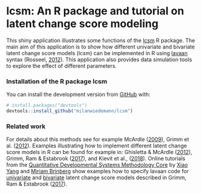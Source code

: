 # lcsm: An R package and tutorial on latent change score modeling

This shiny application illustrates some functions of the [lcsm](https://github.com/milanwiedemann/lcsm) R package.
The main aim of this application is to show how different univariate and bivariate latent change score models (lcsm) can be implemented in R using [lavaan](http://lavaan.ugent.be/) syntax (Rosseel,
[2012](http://www.jstatsoft.org/v48/i02/)).
This application also provides data simulation tools to explore the effect of different parameters. 

### Installation of the R package lcsm

You can install the development version from
[GitHub](https://github.com/milanwiedemann/lcsm) with:

``` r
# install.packages("devtools")
devtools::install_github("milanwiedemann/lcsm")
```

### Related work

For details about this methods see for example 
McArdle ([2009](http://www.annualreviews.org/doi/10.1146/annurev.psych.60.110707.163612)),
Grimm et al. ([2012](https://doi.org/10.1080/10705511.2012.659627)).
Examples illustrating how to implement different latent change score models in R can be found for example in:
Ghisletta & McArdle ([2012](https://doi.org/10.1080/10705511.2012.713275)), 
Grimm, Ram & Estabrook ([2017](https://www.guilford.com/books/Growth-Modeling/Grimm-Ram-Estabrook/9781462526062)), and
Kievit et al., ([2018](https://doi.org/10.1016/j.dcn.2017.11.007)).
Online tutorials from the [Quantitative Developmental Systems Methodology Core](https://quantdev.ssri.psu.edu/) by [Xiao Yang](https://quantdev.ssri.psu.edu/people/xfy5031) and [Miriam Brinberg](https://quantdev.ssri.psu.edu/people/mjb6504) show examples how to specify lavaan code for [univariate](https://quantdev.ssri.psu.edu/tutorials/growth-modeling-chapter-16-introduction-latent-change-score-modeling) and [bivariate](https://quantdev.ssri.psu.edu/tutorials/growth-modeling-chapter-17-multivariate-latent-change-score-models) latent change score models described in Grimm, Ram & Estabrook ([2017](https://www.guilford.com/books/Growth-Modeling/Grimm-Ram-Estabrook/9781462526062)).